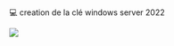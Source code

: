 💻 creation de la clé windows server 2022

<img src=image/IMG-20230606-WA0001.jpeg width='' height='' > </img>

